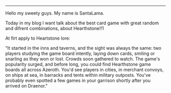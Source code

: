 ---

Hello my sweety guys. My name is SantaLama.

Today in my blog I want talk about the best card game with great random and difrent combinations, about Hearthstone!!1

At firt  apply to Heartstone lore:

"It started in the inns and taverns, and the sight was always the same: two players studying the game board intently, laying down cards, smiling or snarling as they won or lost. Crowds soon gathered to watch. The game's popularity surged, and before long, you could find Hearthstone game boards all across Azeroth. You'd see players in cities, in merchant convoys, on ships at sea, in barracks and tents within military outposts. You've probably even spotted a few games in your garrison shortly after you arrived on Draenor."
